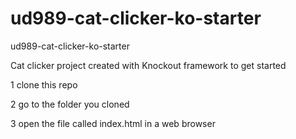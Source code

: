 ud989-cat-clicker-ko-starter
============================

ud989-cat-clicker-ko-starter

Cat clicker project created with Knockout framework
to get started

1 clone this repo

2 go to the folder you cloned

3 open the file called index.html in a web browser
